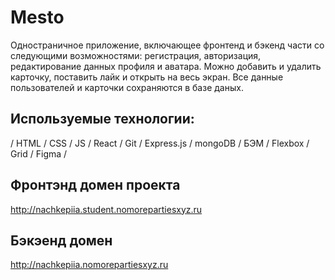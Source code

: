 # Mesto
Одностраничное приложение, включающее фронтенд и бэкенд части со следующими возможностями: регистрация, авторизация, редактирование данных профиля и аватара. Можно добавить и удалить карточку, поставить лайк и открыть на весь экран.
Все данные пользователей и карточки сохраняются в базе даных.

## Используемые технологии:
/ HTML / CSS / JS / React / Git / Express.js / mongoDB / БЭМ / Flexbox / Grid / Figma /

## Фронтэнд домен проекта
http://nachkepiia.student.nomorepartiesxyz.ru

## Бэкэенд домен
http://nachkepiia.nomorepartiesxyz.ru